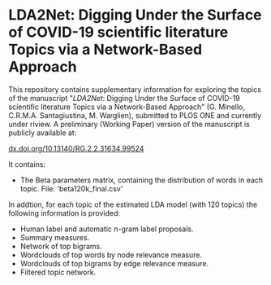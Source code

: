 # LDA2Net: Digging Under the Surface of COVID-19 scientific literature Topics via a Network-Based Approach

This repository contains supplementary information for exploring the topics of the manuscript "*LDA2Net*: Digging Under the Surface of COVID-19 scientific literature Topics via a Network-Based Approach" (G. Minello, C.R.M.A. Santagiustina, M. Warglien), submitted to PLOS ONE and currently under riview.  A preliminary (Working Paper) version of the manuscript is publicly available at:

[dx.doi.org/10.13140/RG.2.2.31634.99524](http://dx.doi.org/10.13140/RG.2.2.31634.99524)

It contains:

- The Beta parameters matrix, containing the distribution of words in each topic. File: 'beta120k_final.csv'

In addtion, for each topic of the estimated LDA model (with 120 topics) the following information is provided:

- Human label and automatic n-gram label proposals.
- Summary measures.
- Network  of top bigrams.
- Wordclouds of top words by node relevance measure.
- Wordclouds of top bigrams by edge relevance measure.
- Filtered topic network.
